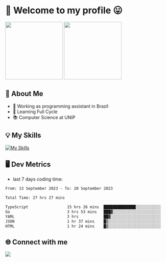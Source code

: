 # 🎉 Welcome to my profile 😛

<div>
  <img height="180em" src="https://github-readme-stats.vercel.app/api?username=VinicciusSantos&show_icons=true&icon_color=fff&include_all_commits=true&count_private=true&bg_color=30,000,000&title_color=fff&text_color=fff"/>
  <img height="180em" src="https://github-readme-stats.vercel.app/api/top-langs/?username=VinicciusSantos&langs_count=8&layout=compact&include_all_commits=true&count_private=true&bg_color=30,000,000&title_color=fff&text_color=fff"/>
</div>

## 📖 About Me
- 🔭 Working as programming assistant in Brazil
- 🌱 Learning Full Cycle
- 📚 Computer Science at UNIP

## 💡 My Skills

[![My Skills](https://skills.thijs.gg/icons?i=angular,react,jest,html,css,sass,bootstrap,ts,js,nodejs,express,git,c,py,postgres,mysql,docker)](https://github.com/VinicciusSantos)

## 🖥️ Dev Metrics

- last 7 days coding time:

<!--START_SECTION:waka-->

```txt
From: 13 September 2023 - To: 20 September 2023

Total Time: 27 hrs 27 mins

TypeScript                 15 hrs 26 mins  ██████████████░░░░░░░░░░░   56.18 %
Go                         3 hrs 53 mins   ███▓░░░░░░░░░░░░░░░░░░░░░   14.16 %
YAML                       3 hrs           ██▓░░░░░░░░░░░░░░░░░░░░░░   10.97 %
JSON                       1 hr 37 mins    █▒░░░░░░░░░░░░░░░░░░░░░░░   05.90 %
HTML                       1 hr 24 mins    █▒░░░░░░░░░░░░░░░░░░░░░░░   05.11 %
```

<!--END_SECTION:waka-->

## 🌐 Connect with me

<a href="https://www.linkedin.com/in/vinicius-guedes-b817aa223/"><img src="https://img.shields.io/badge/LinkedIn-0077B5?style=for-the-badge&logo=linkedin&logoColor=white"/></a>

